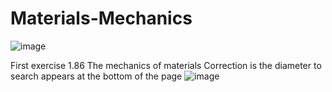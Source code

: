 # Materials-Mechanics

![image](https://user-images.githubusercontent.com/88465332/136284927-872d7508-3de4-486d-acdb-5cdae731b966.png)

First exercise 1.86 The mechanics of materials
Correction is the diameter to search appears at the bottom of the page
![image](https://user-images.githubusercontent.com/88465332/136285521-bf6bcdc3-6726-400f-b750-b795d6a8cee0.png)
